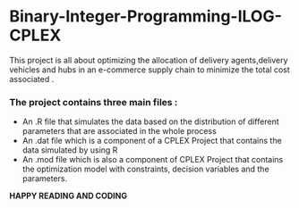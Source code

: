 # Binary-Integer-Programming-ILOG-CPLEX

This project is all about optimizing the allocation of delivery agents,delivery vehicles and hubs in an e-commerce supply chain to minimize the total cost associated .

### The project contains three main files :

* An .R file that simulates the data based on the distribution of different parameters that are associated in the whole process
* An .dat file which is a component of a CPLEX Project that contains the data simulated by using R 
* An .mod file which is also a component of CPLEX Project that contains the optimization model with constraints, decision variables and the parameters.



******************************HAPPY READING AND CODING******************************

